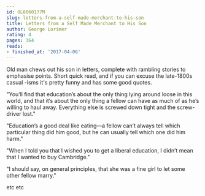 ```yaml
---
id: OL8060177M
slug: letters-from-a-self-made-merchant-to-his-son
title: Letters from a Self Made Merchant to His Son
author: George Lorimer
rating: 4
pages: 364
reads:
- finished_at: '2017-04-06'
---
```

Old man chews out his son in letters, complete with rambling stories to emphasise points. Short quick read, and if you can excuse the late-1800s casual -isms it's pretty funny and has some good quotes.

 "You’ll find that education’s about the only thing lying around loose in this world, and that it’s about the only thing a fellow can have as much of as he’s willing to haul away. Everything else is screwed down tight and the screw-driver lost."

"Education’s a good deal like eating—a fellow can’t always tell which particular thing did him good, but he can usually tell which one did him harm."

"When I told you that I wished you to get a liberal education, I didn’t mean that I wanted to buy Cambridge."

"I should say, on general principles, that she was a fine girl to let some other fellow marry."

etc etc
